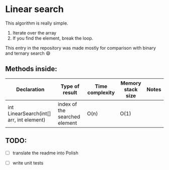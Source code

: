 # Linear search

This algorithm is really simple.
1. Iterate over the array
2. If you find the element, break the loop.

This entry in the repository was made mostly for comparison with binary and ternary search :smile:

## Methods inside:
Declaration | Type of result | Time complexity | Memory stack size | Notes
------------|----------------|-----------------|-------------------|------
int LinearSearch(int[] arr, int element) | index of the searched element | O(n) | O(1) |

## TODO:
- [ ] translate the readme into Polish
- [ ] write unit tests



